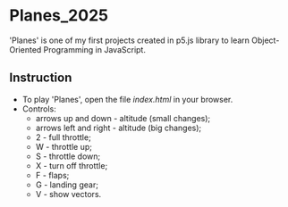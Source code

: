 # Planes_2025
'Planes' is one of my first projects created in p5.js library to learn Object-Oriented Programming in JavaScript.

## Instruction
- To play 'Planes', open the file _index.html_ in your browser.
- Controls:
    - arrows up and down - altitude (small changes);
    - arrows left and right - altitude (big changes);
    - 2 - full throttle;
    - W - throttle up;
    - S - throttle down;
    - X - turn off throttle;
    - F - flaps;
    - G - landing gear;
    - V - show vectors.
